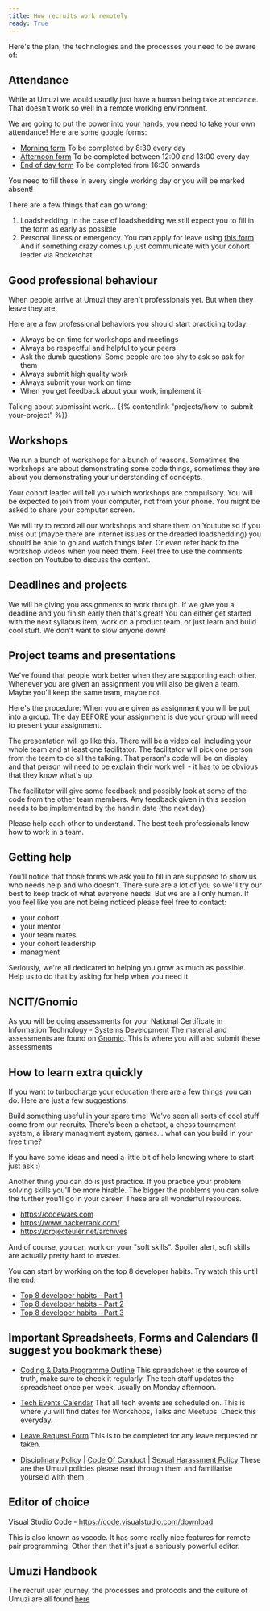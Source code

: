 ```yaml
---
title: How recruits work remotely
ready: True
---
```


Here's the plan, the technologies and the processes you need to be aware of:

## Attendance

While at Umuzi we would usually just have a human being take attendance. That doesn't work so well in a remote working environment.

We are going to put the power into your hands, you need to take your own attendance! Here are some google forms:

- [Morning form](https://forms.gle/E2W9cC5cpHQdu1EL7) To be completed by 8:30 every day
- [Afternoon form](https://forms.gle/68E7WMeWtMz4ryQSA) To be completed between 12:00 and 13:00 every day
- [End of day form](https://forms.gle/cmUR2DiTgZRisDad8) To be completed from 16:30 onwards

You need to fill these in every single working day or you will be marked absent!

There are a few things that can go wrong:

1. Loadshedding: In the case of loadshedding we still expect you to fill in the form as early as possible
2. Personal illness or emergency. You can apply for leave using [this form](https://docs.google.com/forms/d/e/1FAIpQLSdRy444hA3WR4Vul4nTXOuC0x9ZuA3TFBaB8aA-PPMDCeQN8g/viewform). And if something crazy comes up just communicate with your cohort leader via Rocketchat.

## Good professional behaviour

When people arrive at Umuzi they aren't professionals yet. But when they leave they are.

Here are a few professional behaviors you should start practicing today:

- Always be on time for workshops and meetings
- Always be respectful and helpful to your peers
- Ask the dumb questions! Some people are too shy to ask so ask for them
- Always submit high quality work
- Always submit your work on time
- When you get feedback about your work, implement it

Talking about submissint work... {{% contentlink "projects/how-to-submit-your-project" %}}

## Workshops

We run a bunch of workshops for a bunch of reasons. Sometimes the workshops are about demonstrating some code things, sometimes they are about you demonstrating your understanding of concepts.

Your cohort leader will tell you which workshops are compulsory. You will be expected to join from your computer, not from your phone. You might be asked to share your computer screen.

We will try to record all our workshops and share them on Youtube so if you miss out (maybe there are internet issues or the dreaded loadshedding) you should be able to go and watch things later. Or even refer back to the workshop videos when you need them. Feel free to use the comments section on Youtube to discuss the content.

## Deadlines and projects

We will be giving you assignments to work through. If we give you a deadline and you finish early then that's great! You can either get started with the next syllabus item, work on a product team, or just learn and build cool stuff. We don't want to slow anyone down!

## Project teams and presentations

We've found that people work better when they are supporting each other. Whenever you are given an assignment you will also be given a team. Maybe you'll keep the same team, maybe not.

Here's the procedure:
When you are given as assignment you will be put into a group. The day BEFORE your assignment is due your group will need to present your assignment.

The presentation will go like this. There will be a video call including your whole team and at least one facilitator. The facilitator will pick one person from the team to do all the talking. That person's code will be on display and that person wil need to be explain their work well - it has to be obvious that they know what's up.

The facilitator will give some feedback and possibly look at some of the code from the other team members. Any feedback given in this session needs to be implemented by the handin date (the next day).

Please help each other to understand. The best tech professionals know how to work in a team.

## Getting help

You'll notice that those forms we ask you to fill in are supposed to show us who needs help and who doesn't. There sure are a lot of you so we'll try our best to keep track of what everyone needs. But we are all only human. If you feel like you are not being noticed please feel free to contact:

- your cohort
- your mentor
- your team mates
- your cohort leadership
- managment

Seriously, we're all dedicated to helping you grow as much as possible. Help us to do that by asking for help when you need it.

## NCIT/Gnomio

As you will be doing assessments for your National Certificate in Information Technology - Systems Development
The material and assessments are found on [Gnomio](http://umuzi.gnomio.com/). This is where you will also submit these assessments

## How to learn extra quickly

If you want to turbocharge your education there are a few things you can do. Here are just a few suggestions:

Build something useful in your spare time! We've seen all sorts of cool stuff come from our recruits. There's been a chatbot, a chess tournament system, a library managment system, games... what can you build in your free time?

If you have some ideas and need a little bit of help knowing where to start just ask :)

Another thing you can do is just practice. If you practice your problem solving skills you'll be more hirable. The bigger the problems you can solve the further you'll go in your career. These are all wonderful resources.

- https://codewars.com
- https://www.hackerrank.com/
- https://projecteuler.net/archives

And of course, you can work on your "soft skills". Spoiler alert, soft skills are actually pretty hard to master.

You can start by working on the top 8 developer habits. Try watch this until the end:

- [Top 8 developer habits - Part 1](https://www.youtube.com/watch?v=DwQ7psiU23I)
- [Top 8 developer habits - Part 2](https://www.youtube.com/watch?v=mZNXkQxu9Rw)
- [Top 8 developer habits - Part 3](https://www.youtube.com/watch?v=RleN-6uMF04)

## Important Spreadsheets, Forms and Calendars (I suggest you bookmark these)

- [Coding & Data Programme Outline](https://docs.google.com/spreadsheets/d/14SsiRw8sit3-IvzpntINicIWd4MG1CDOxbv14Ypsmpw)
  This spreadsheet is the source of truth, make sure to check it regularly. The tech staff updates the spreadsheet once per week, usually on Monday afternoon.

- [Tech Events Calendar](https://calendar.google.com/calendar/b/3?cid=dW11emkub3JnXzF1dGs1OWJuc2RqMDNpZDI3ZzlzZGJmb2EwQGdyb3VwLmNhbGVuZGFyLmdvb2dsZS5jb20)
  That all tech events are scheduled on. This is where yu will find dates for Workshops, Talks and Meetups. Check this everyday.

- [Leave Request Form](https://docs.google.com/forms/d/e/1FAIpQLSdRy444hA3WR4Vul4nTXOuC0x9ZuA3TFBaB8aA-PPMDCeQN8g/viewform?usp=sf_link) This is to be completed for any leave requested or taken.

- [Disciplinary Policy](https://umuzi.gnomio.com/pluginfile.php/2134/mod_resource/content/1/Umuzi_Disciplinary%20Procedure.pdf) | [Code Of Conduct](https://umuzi.gnomio.com/pluginfile.php/2176/mod_resource/content/1/Umuzi%20Code%20of%20Conduct_December%202018.pdf) | [Sexual Harassment Policy](https://umuzi.gnomio.com/pluginfile.php/2304/mod_resource/content/1/Sexual%20Harassment%20Policy.pdf) These are the Umuzi policies please read through them and familiarise yourseld with them.

## Editor of choice

Visual Studio Code - https://code.visualstudio.com/download

This is also known as vscode. It has some really nice features for remote pair programming. Other than that it's just a seriously powerful editor.

## Umuzi Handbook

The recruit user journey, the processes and protocols and the culture of Umuzi are all found [here](https://docs.google.com/document/d/1aal5u4dUAU1WvAWEWeW4uYVu8c4Q2JbwZuFcJqG2kbQ/edit#heading=h.qudvz63naw4s)
